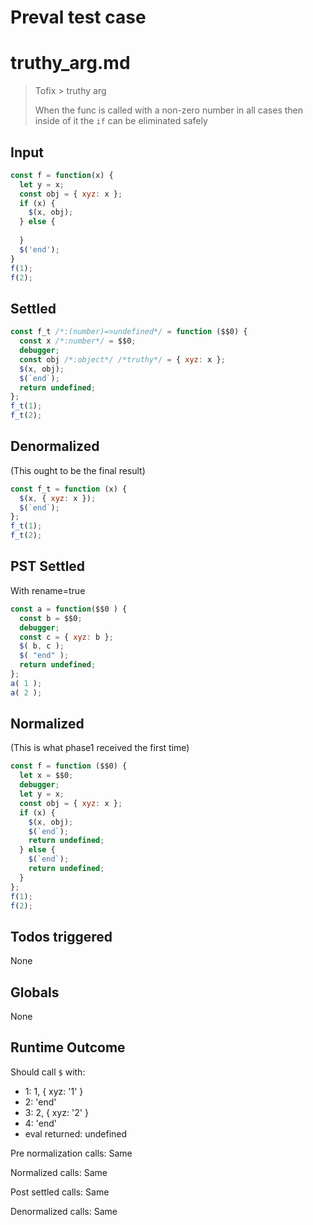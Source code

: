 # Preval test case

# truthy_arg.md

> Tofix > truthy arg
>
> When the func is called with a non-zero number in all cases then inside of it the `if` can be eliminated safely

## Input

`````js filename=intro
const f = function(x) {
  let y = x;
  const obj = { xyz: x };
  if (x) {
    $(x, obj);
  } else {
  
  }
  $('end');
}
f(1);
f(2);
`````


## Settled


`````js filename=intro
const f_t /*:(number)=>undefined*/ = function ($$0) {
  const x /*:number*/ = $$0;
  debugger;
  const obj /*:object*/ /*truthy*/ = { xyz: x };
  $(x, obj);
  $(`end`);
  return undefined;
};
f_t(1);
f_t(2);
`````


## Denormalized
(This ought to be the final result)

`````js filename=intro
const f_t = function (x) {
  $(x, { xyz: x });
  $(`end`);
};
f_t(1);
f_t(2);
`````


## PST Settled
With rename=true

`````js filename=intro
const a = function($$0 ) {
  const b = $$0;
  debugger;
  const c = { xyz: b };
  $( b, c );
  $( "end" );
  return undefined;
};
a( 1 );
a( 2 );
`````


## Normalized
(This is what phase1 received the first time)

`````js filename=intro
const f = function ($$0) {
  let x = $$0;
  debugger;
  let y = x;
  const obj = { xyz: x };
  if (x) {
    $(x, obj);
    $(`end`);
    return undefined;
  } else {
    $(`end`);
    return undefined;
  }
};
f(1);
f(2);
`````


## Todos triggered


None


## Globals


None


## Runtime Outcome


Should call `$` with:
 - 1: 1, { xyz: '1' }
 - 2: 'end'
 - 3: 2, { xyz: '2' }
 - 4: 'end'
 - eval returned: undefined

Pre normalization calls: Same

Normalized calls: Same

Post settled calls: Same

Denormalized calls: Same
